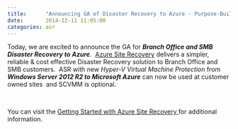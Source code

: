 ```yaml
---
title:      "Announcing GA of Disaster Recovery to Azure - Purpose-Built for Branch Offices and SMB"
date:       2014-12-11 11:05:00
categories: asr
---
```

Today, we are excited to announce the GA for **_Branch Office and SMB Disaster Recovery to Azure_**.   [Azure Site Recovery](https://aka.ms/smb_asr_landingpage) delivers a simpler, reliable & cost effective Disaster Recovery solution to Branch Office and SMB customers.  ASR with new _Hyper-V Virtual Machine Protection_ from **_Windows Server 2012 R2 to Microsoft Azure_** can now be used at customer owned sites  and SCVMM is optional.

 

You can visit the [Getting Started with Azure Site Recovery ](https://aka.ms/smb_asr_gettingstarted)for additional information.
